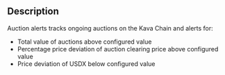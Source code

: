 ## Description

Auction alerts tracks ongoing auctions on the Kava Chain and alerts for:

- Total value of auctions above configured value
- Percentage price deviation of auction clearing price above configured value
- Price deviation of USDX below configured value